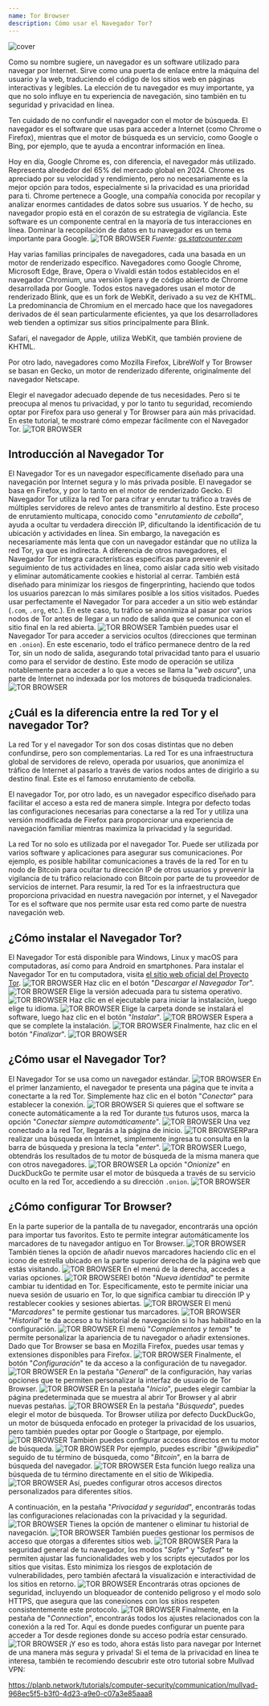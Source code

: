 ```yaml
---
name: Tor Browser
description: Cómo usar el Navegador Tor?
---
```

![cover](assets/cover.webp)

Como su nombre sugiere, un navegador es un software utilizado para navegar por Internet. Sirve como una puerta de enlace entre la máquina del usuario y la web, traduciendo el código de los sitios web en páginas interactivas y legibles. La elección de tu navegador es muy importante, ya que no solo influye en tu experiencia de navegación, sino también en tu seguridad y privacidad en línea.

Ten cuidado de no confundir el navegador con el motor de búsqueda. El navegador es el software que usas para acceder a Internet (como Chrome o Firefox), mientras que el motor de búsqueda es un servicio, como Google o Bing, por ejemplo, que te ayuda a encontrar información en línea.

Hoy en día, Google Chrome es, con diferencia, el navegador más utilizado. Representa alrededor del 65% del mercado global en 2024. Chrome es apreciado por su velocidad y rendimiento, pero no necesariamente es la mejor opción para todos, especialmente si la privacidad es una prioridad para ti. Chrome pertenece a Google, una compañía conocida por recopilar y analizar enormes cantidades de datos sobre sus usuarios. Y de hecho, su navegador propio está en el corazón de su estrategia de vigilancia. Este software es un componente central en la mayoría de tus interacciones en línea. Dominar la recopilación de datos en tu navegador es un tema importante para Google.
![TOR BROWSER](assets/notext/01.webp)
*Fuente: [gs.statcounter.com](https://gs.statcounter.com/browser-market-share)*

Hay varias familias principales de navegadores, cada una basada en un motor de renderizado específico. Navegadores como Google Chrome, Microsoft Edge, Brave, Opera o Vivaldi están todos establecidos en el navegador Chromium, una versión ligera y de código abierto de Chrome desarrollada por Google. Todos estos navegadores usan el motor de renderizado Blink, que es un fork de WebKit, derivado a su vez de KHTML. La predominancia de Chromium en el mercado hace que los navegadores derivados de él sean particularmente eficientes, ya que los desarrolladores web tienden a optimizar sus sitios principalmente para Blink.

Safari, el navegador de Apple, utiliza WebKit, que también proviene de KHTML.

Por otro lado, navegadores como Mozilla Firefox, LibreWolf y Tor Browser se basan en Gecko, un motor de renderizado diferente, originalmente del navegador Netscape.

Elegir el navegador adecuado depende de tus necesidades. Pero si te preocupa al menos tu privacidad, y por lo tanto tu seguridad, recomiendo optar por Firefox para uso general y Tor Browser para aún más privacidad. En este tutorial, te mostraré cómo empezar fácilmente con el Navegador Tor.
![TOR BROWSER](assets/notext/02.webp)

## Introducción al Navegador Tor

El Navegador Tor es un navegador específicamente diseñado para una navegación por Internet segura y lo más privada posible. El navegador se basa en Firefox, y por lo tanto en el motor de renderizado Gecko.
El Navegador Tor utiliza la red Tor para cifrar y enrutar tu tráfico a través de múltiples servidores de relevo antes de transmitirlo al destino. Este proceso de enrutamiento multicapa, conocido como "*enrutamiento de cebolla*", ayuda a ocultar tu verdadera dirección IP, dificultando la identificación de tu ubicación y actividades en línea. Sin embargo, la navegación es necesariamente más lenta que con un navegador estándar que no utiliza la red Tor, ya que es indirecta.
A diferencia de otros navegadores, el Navegador Tor integra características específicas para prevenir el seguimiento de tus actividades en línea, como aislar cada sitio web visitado y eliminar automáticamente cookies e historial al cerrar. También está diseñado para minimizar los riesgos de fingerprinting, haciendo que todos los usuarios parezcan lo más similares posible a los sitios visitados.
Puedes usar perfectamente el Navegador Tor para acceder a un sitio web estándar (`.com`, `.org`, etc.). En este caso, tu tráfico se anonimiza al pasar por varios nodos de Tor antes de llegar a un nodo de salida que se comunica con el sitio final en la red abierta. ![TOR BROWSER](assets/notext/03.webp)
También puedes usar el Navegador Tor para acceder a servicios ocultos (direcciones que terminan en `.onion`). En este escenario, todo el tráfico permanece dentro de la red Tor, sin un nodo de salida, asegurando total privacidad tanto para el usuario como para el servidor de destino. Este modo de operación se utiliza notablemente para acceder a lo que a veces se llama la "*web oscura*", una parte de Internet no indexada por los motores de búsqueda tradicionales.
![TOR BROWSER](assets/notext/04.webp)

## ¿Cuál es la diferencia entre la red Tor y el navegador Tor?

La red Tor y el navegador Tor son dos cosas distintas que no deben confundirse, pero son complementarias. La red Tor es una infraestructura global de servidores de relevo, operada por usuarios, que anonimiza el tráfico de Internet al pasarlo a través de varios nodos antes de dirigirlo a su destino final. Este es el famoso enrutamiento de cebolla.

El navegador Tor, por otro lado, es un navegador específico diseñado para facilitar el acceso a esta red de manera simple. Integra por defecto todas las configuraciones necesarias para conectarse a la red Tor y utiliza una versión modificada de Firefox para proporcionar una experiencia de navegación familiar mientras maximiza la privacidad y la seguridad.

La red Tor no solo es utilizada por el navegador Tor. Puede ser utilizada por varios software y aplicaciones para asegurar sus comunicaciones. Por ejemplo, es posible habilitar comunicaciones a través de la red Tor en tu nodo de Bitcoin para ocultar tu dirección IP de otros usuarios y prevenir la vigilancia de tu tráfico relacionado con Bitcoin por parte de tu proveedor de servicios de internet.
Para resumir, la red Tor es la infraestructura que proporciona privacidad en nuestra navegación por internet, y el Navegador Tor es el software que nos permite usar esta red como parte de nuestra navegación web.

## ¿Cómo instalar el Navegador Tor?

El Navegador Tor está disponible para Windows, Linux y macOS para computadoras, así como para Android en smartphones. Para instalar el Navegador Tor en tu computadora, visita [el sitio web oficial del Proyecto Tor](https://www.torproject.org/).
![TOR BROWSER](assets/notext/05.webp)
Haz clic en el botón "*Descargar el Navegador Tor*".
![TOR BROWSER](assets/notext/06.webp)
Elige la versión adecuada para tu sistema operativo.
![TOR BROWSER](assets/notext/07.webp)
Haz clic en el ejecutable para iniciar la instalación, luego elige tu idioma.
![TOR BROWSER](assets/notext/08.webp)
Elige la carpeta donde se instalará el software, luego haz clic en el botón "*Instalar*".
![TOR BROWSER](assets/notext/09.webp)
Espera a que se complete la instalación.
![TOR BROWSER](assets/notext/10.webp)
Finalmente, haz clic en el botón "*Finalizar*".
![TOR BROWSER](assets/notext/11.webp)

## ¿Cómo usar el Navegador Tor?

El Navegador Tor se usa como un navegador estándar.
![TOR BROWSER](assets/notext/12.webp)
En el primer lanzamiento, el navegador te presenta una página que te invita a conectarte a la red Tor. Simplemente haz clic en el botón "*Conectar*" para establecer la conexión.
![TOR BROWSER](assets/notext/13.webp)
Si quieres que el software se conecte automáticamente a la red Tor durante tus futuros usos, marca la opción "*Conectar siempre automáticamente*".
![TOR BROWSER](assets/notext/14.webp)
Una vez conectado a la red Tor, llegarás a la página de inicio.
![TOR BROWSER](assets/notext/15.webp)Para realizar una búsqueda en Internet, simplemente ingresa tu consulta en la barra de búsqueda y presiona la tecla "*enter*".
![TOR BROWSER](assets/notext/16.webp)
Luego, obtendrás los resultados de tu motor de búsqueda de la misma manera que con otros navegadores.
![TOR BROWSER](assets/notext/17.webp)
La opción "*Onionize*" en DuckDuckGo te permite usar el motor de búsqueda a través de su servicio oculto en la red Tor, accediendo a su dirección `.onion`.
![TOR BROWSER](assets/notext/18.webp)

## ¿Cómo configurar Tor Browser?

En la parte superior de la pantalla de tu navegador, encontrarás una opción para importar tus favoritos. Esto te permite integrar automáticamente los marcadores de tu navegador antiguo en Tor Browser.
![TOR BROWSER](assets/notext/19.webp)
También tienes la opción de añadir nuevos marcadores haciendo clic en el icono de estrella ubicado en la parte superior derecha de la página web que estás visitando.
![TOR BROWSER](assets/notext/20.webp)
En el menú de la derecha, accedes a varias opciones.
![TOR BROWSER](assets/notext/21.webp)El botón "*Nueva identidad*" te permite cambiar tu identidad en Tor. Específicamente, esto te permite iniciar una nueva sesión de usuario en Tor, lo que significa cambiar tu dirección IP y restablecer cookies y sesiones abiertas.
![TOR BROWSER](assets/notext/22.webp)
El menú "*Marcadores*" te permite gestionar tus marcadores.
![TOR BROWSER](assets/notext/23.webp)
"*Historial*" te da acceso a tu historial de navegación si lo has habilitado en la configuración.
![TOR BROWSER](assets/notext/24.webp)
El menú "*Complementos y temas*" te permite personalizar la apariencia de tu navegador o añadir extensiones. Dado que Tor Browser se basa en Mozilla Firefox, puedes usar temas y extensiones disponibles para Firefox.
![TOR BROWSER](assets/notext/25.webp)
Finalmente, el botón "*Configuración*" te da acceso a la configuración de tu navegador.
![TOR BROWSER](assets/notext/26.webp)
En la pestaña "*General*" de la configuración, hay varias opciones que te permiten personalizar la interfaz de usuario de Tor Browser.
![TOR BROWSER](assets/notext/27.webp)
En la pestaña "*Inicio*", puedes elegir cambiar la página predeterminada que se muestra al abrir Tor Browser y al abrir nuevas pestañas.
![TOR BROWSER](assets/notext/28.webp)
En la pestaña "*Búsqueda*", puedes elegir el motor de búsqueda. Tor Browser utiliza por defecto DuckDuckGo, un motor de búsqueda enfocado en proteger la privacidad de los usuarios, pero también puedes optar por Google o Startpage, por ejemplo.
![TOR BROWSER](assets/notext/29.webp)
También puedes configurar accesos directos en tu motor de búsqueda.
![TOR BROWSER](assets/notext/30.webp)
Por ejemplo, puedes escribir "*@wikipedia*" seguido de tu término de búsqueda, como "*Bitcoin*", en la barra de búsqueda del navegador.
![TOR BROWSER](assets/notext/31.webp)
Esta función luego realiza una búsqueda de tu término directamente en el sitio de Wikipedia.
![TOR BROWSER](assets/notext/32.webp)
Así, puedes configurar otros accesos directos personalizados para diferentes sitios.

A continuación, en la pestaña "*Privacidad y seguridad*", encontrarás todas las configuraciones relacionadas con la privacidad y la seguridad.
![TOR BROWSER](assets/notext/33.webp)
Tienes la opción de mantener o eliminar tu historial de navegación.
![TOR BROWSER](assets/notext/34.webp) También puedes gestionar los permisos de acceso que otorgas a diferentes sitios web.
![TOR BROWSER](assets/notext/35.webp)
Para la seguridad general de tu navegador, los modos "*Safer*" y "*Safest*" te permiten ajustar las funcionalidades web y los scripts ejecutados por los sitios que visitas. Esto minimiza los riesgos de explotación de vulnerabilidades, pero también afectará la visualización e interactividad de los sitios en retorno. ![TOR BROWSER](assets/notext/36.webp) Encontrarás otras opciones de seguridad, incluyendo un bloqueador de contenido peligroso y el modo solo HTTPS, que asegura que las conexiones con los sitios respeten consistentemente este protocolo. ![TOR BROWSER](assets/notext/37.webp) Finalmente, en la pestaña de "*Connection*", encontrarás todos los ajustes relacionados con la conexión a la red Tor. Aquí es donde puedes configurar un puente para acceder a Tor desde regiones donde su acceso podría estar censurado. ![TOR BROWSER](assets/notext/38.webp) ¡Y eso es todo, ahora estás listo para navegar por Internet de una manera más segura y privada! Si el tema de la privacidad en línea te interesa, también te recomiendo descubrir este otro tutorial sobre Mullvad VPN:

https://planb.network/tutorials/computer-security/communication/mullvad-968ec5f5-b3f0-4d23-a9e0-c07a3e85aaa8
